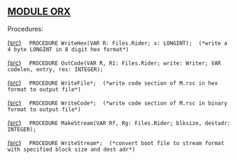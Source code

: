 
## [MODULE ORX](https://github.com/io-core/Build/blob/main/ORX.Mod)

Procedures:


[(src)](https://github.com/io-core/Build/blob/main/ORX.Mod#L17) `  PROCEDURE WriteHex(VAR R: Files.Rider; x: LONGINT);  (*write a 4 byte LONGINT in 8 digit hex format*)`


[(src)](https://github.com/io-core/Build/blob/main/ORX.Mod#L29) `  PROCEDURE OutCode(VAR R, R1: Files.Rider; write: Writer; VAR codelen, entry, res: INTEGER);`


[(src)](https://github.com/io-core/Build/blob/main/ORX.Mod#L56) `  PROCEDURE WriteFile*;  (*write code section of M.rsc in hex format to output file*)`


[(src)](https://github.com/io-core/Build/blob/main/ORX.Mod#L87) `  PROCEDURE WriteCode*;  (*write code section of M.rsc in binary format to output file*)`


[(src)](https://github.com/io-core/Build/blob/main/ORX.Mod#L116) `  PROCEDURE MakeStream(VAR Rf, Rg: Files.Rider; blksize, destadr: INTEGER);`


[(src)](https://github.com/io-core/Build/blob/main/ORX.Mod#L127) `  PROCEDURE WriteStream*;  (*convert boot file to stream format with specified block size and dest adr*)`


